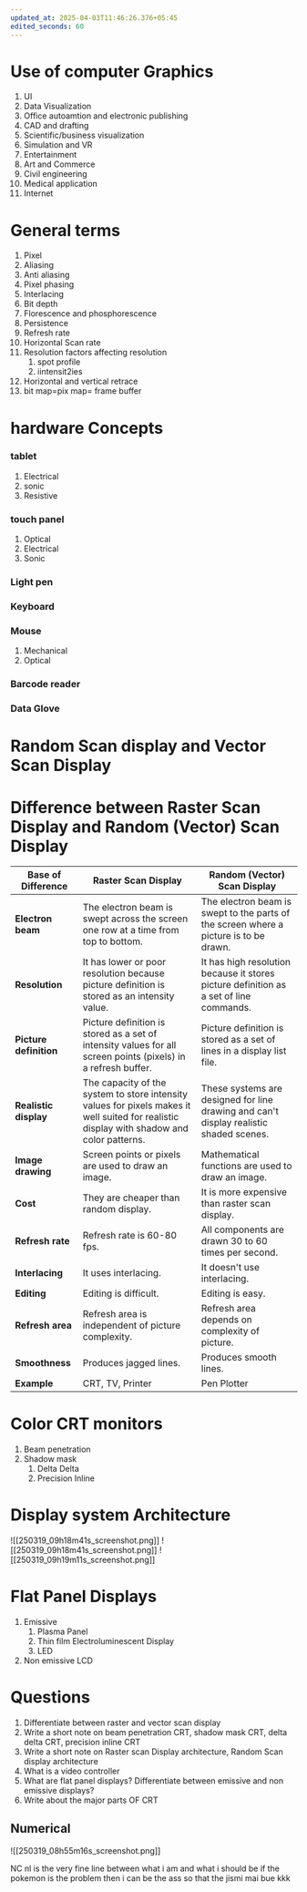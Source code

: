 ```yaml
---
updated_at: 2025-04-03T11:46:26.376+05:45
edited_seconds: 60
---
```

# Use of computer Graphics
1. UI
2. Data Visualization
3. Office autoamtion and electronic publishing
4. CAD and drafting
5. Scientific/business visualization
6. Simulation and VR
7. Entertainment
8. Art and Commerce
9. Civil engineering
10. Medical application
11. Internet
# General terms
1. Pixel
2. Aliasing
3. Anti aliasing
4. Pixel phasing
5. Interlacing
6. Bit depth
7. Florescence and phosphorescence
8. Persistence
9. Refresh rate
10. Horizontal Scan rate
11. Resolution
	factors affecting resolution
	1. spot profile
	2. iintensit2ies
12. Horizontal and vertical retrace
13. bit map=pix map= frame buffer
# hardware Concepts
### tablet
1. Electrical
2. sonic
3. Resistive
### touch panel
1. Optical
2. Electrical
3. Sonic
### Light pen
### Keyboard

### Mouse
1. Mechanical
2. Optical
### Barcode reader

### Data Glove

# Random Scan display and Vector Scan Display
# Difference between Raster Scan Display and Random (Vector) Scan Display

| Base of Difference     | Raster Scan Display                                                                                                                        | Random (Vector) Scan Display                                                           |
| ---------------------- | ------------------------------------------------------------------------------------------------------------------------------------------ | -------------------------------------------------------------------------------------- |
| **Electron beam**      | The electron beam is swept across the screen one row at a time from top to bottom.                                                         | The electron beam is swept to the parts of the screen where a picture is to be drawn.  |
| **Resolution**         | It has lower or poor resolution because picture definition is stored as an intensity value.                                                | It has high resolution because it stores picture definition as a set of line commands. |
| **Picture definition** | Picture definition is stored as a set of intensity values for all screen points (pixels) in a refresh buffer.                              | Picture definition is stored as a set of lines in a display list file.                 |
| **Realistic display**  | The capacity of the system to store intensity values for pixels makes it well suited for realistic display with shadow and color patterns. | These systems are designed for line drawing and can't display realistic shaded scenes. |
| **Image drawing**      | Screen points or pixels are used to draw an image.                                                                                         | Mathematical functions are used to draw an image.                                      |
| **Cost**               | They are cheaper than random display.                                                                                                      | It is more expensive than raster scan display.                                         |
| **Refresh rate**       | Refresh rate is 60-80 fps.                                                                                                                 | All components are drawn 30 to 60 times per second.                                    |
| **Interlacing**        | It uses interlacing.                                                                                                                       | It doesn't use interlacing.                                                            |
| **Editing**            | Editing is difficult.                                                                                                                      | Editing is easy.                                                                       |
| **Refresh area**       | Refresh area is independent of picture complexity.                                                                                         | Refresh area depends on complexity of picture.                                         |
| **Smoothness**         | Produces jagged lines.                                                                                                                     | Produces smooth lines.                                                                 |
| **Example**            | CRT, TV, Printer                                                                                                                           | Pen Plotter                                                                            |
# Color CRT monitors
1. Beam penetration
2. Shadow mask
	1. Delta Delta
	2. Precision Inline
# Display system Architecture
![[250319_09h18m41s_screenshot.png]]
![[250319_09h18m41s_screenshot.png]]
![[250319_09h19m11s_screenshot.png]]
# Flat Panel Displays
1. Emissive
	1. Plasma Panel
	2. Thin film Electroluminescent Display
	3. LED
2. Non emissive
	LCD
# Questions
1. Differentiate between raster and vector scan display
2. Write a short note on beam penetration CRT, shadow mask CRT, delta delta CRT, precision inline CRT
3. Write a short note on Raster scan Display architecture, Random Scan display architecture
4. What is a video controller
5. What are flat panel displays? Differentiate between emissive and non emissive displays?
6. Write about the major parts OF CRT
## Numerical

![[250319_08h55m16s_screenshot.png]]


NC nl is the very fine line between what i am and what i should be if the pokemon is the problem then i can be the ass so that the jismi mai bue kkk 
